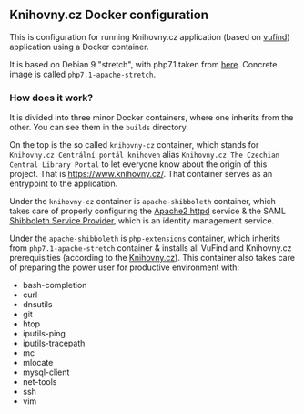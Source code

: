 ## Knihovny.cz Docker configuration

This is configuration for running Knihovny.cz application (based on [vufind](https://github.com/vufind-org/vufind)) application using a Docker container.

It is based on Debian 9 "stretch", with php7.1 taken from [here](https://hub.docker.com/_/php/). Concrete image is called `php7.1-apache-stretch`.

### How does it work?

It is divided into three minor Docker containers, where one inherits from the other. You can see them in the `builds` directory.

On the top is the so called `knihovny-cz` container, which stands for `Knihovny.cz Centrální portál knihoven` alias `Knihovny.cz The Czechian Central Library Portal` to let everyone know about the origin of this project. That is https://www.knihovny.cz/. That container serves as an entrypoint to the application.

Under the `knihovny-cz` container is `apache-shibboleth` container, which takes care of properly configuring the [Apache2 httpd](https://httpd.apache.org/) service & the SAML [Shibboleth Service Provider](https://www.shibboleth.net/products/service-provider/), which is an identity management service.

Under the `apache-shibboleth` is `php-extensions` container, which inherits from `php7.1-apache-stretch` container & installs all VuFind and Knihovny.cz prerequisities (according to the [Knihovny.cz](https://github.com/moravianlibrary/Knihovny.cz/)). This container also takes care of preparing the power user for productive environment with:

 - bash-completion
 - curl
 - dnsutils
 - git
 - htop
 - iputils-ping
 - iputils-tracepath
 - mc
 - mlocate
 - mysql-client
 - net-tools
 - ssh
 - vim
 

